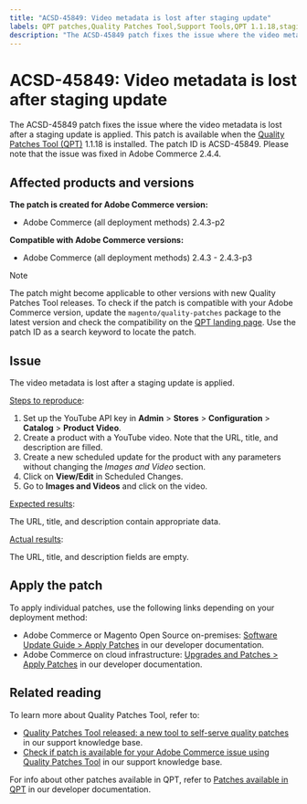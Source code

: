 ```yaml
---
title: "ACSD-45849: Video metadata is lost after staging update"
labels: QPT patches,Quality Patches Tool,Support Tools,QPT 1.1.18,staging update,video metadata,Magento,YouTube API,Adobe Commerce,cloud infrastructure,on-premises,2.4.3,2.4.3-p1,2.4.3-p2,2.4.3-p3
description: "The ACSD-45849 patch fixes the issue where the video metadata is lost after a staging update is applied. This patch is available when the [Quality Patches Tool (QPT)](https://support.magento.com/hc/en-us/articles/360047139492) 1.1.18 is installed. The patch ID is ACSD-45849. Please note that the issue was fixed in Adobe Commerce 2.4.4."
---
```


# ACSD-45849: Video metadata is lost after staging update

The ACSD-45849 patch fixes the issue where the video metadata is lost after a staging update is applied. This patch is available when the [Quality Patches Tool (QPT)](https://support.magento.com/hc/en-us/articles/360047139492) 1.1.18 is installed. The patch ID is ACSD-45849. Please note that the issue was fixed in Adobe Commerce 2.4.4.

## Affected products and versions

**The patch is created for Adobe Commerce version:**

* Adobe Commerce (all deployment methods) 2.4.3-p2

**Compatible with Adobe Commerce versions:**

* Adobe Commerce (all deployment methods) 2.4.3 - 2.4.3-p3

>[!NOTE]
>
>The patch might become applicable to other versions with new Quality Patches Tool releases. To check if the patch is compatible with your Adobe Commerce version, update the `magento/quality-patches` package to the latest version and check the compatibility on the [QPT landing page](https://devdocs.magento.com/quality-patches/tool.html#patch-grid). Use the patch ID as a search keyword to locate the patch.

## Issue

The video metadata is lost after a staging update is applied.

<u>Steps to reproduce</u>:

1. Set up the YouTube API key in **Admin** > **Stores** > **Configuration** > **Catalog** > **Product Video**.
1. Create a product with a YouTube video. Note that the URL, title, and description are filled.
1. Create a new scheduled update for the product with any parameters without changing the *Images and Video* section.
1. Click on **View/Edit** in Scheduled Changes.
1. Go to **Images and Videos** and click on the video.

<u>Expected results</u>:

The URL, title, and description contain appropriate data.

<u>Actual results</u>:

The URL, title, and description fields are empty.

## Apply the patch

To apply individual patches, use the following links depending on your deployment method:

* Adobe Commerce or Magento Open Source on-premises: [Software Update Guide > Apply Patches](https://devdocs.magento.com/guides/v2.4/comp-mgr/patching/mqp.html) in our developer documentation.
* Adobe Commerce on cloud infrastructure: [Upgrades and Patches > Apply Patches](https://devdocs.magento.com/cloud/project/project-patch.html) in our developer documentation.

## Related reading

To learn more about Quality Patches Tool, refer to:

* [Quality Patches Tool released: a new tool to self-serve quality patches](https://support.magento.com/hc/en-us/articles/360047139492) in our support knowledge base.
* [Check if patch is available for your Adobe Commerce issue using Quality Patches Tool](https://support.magento.com/hc/en-us/articles/360047125252) in our support knowledge base.

For info about other patches available in QPT, refer to [Patches available in QPT](https://devdocs.magento.com/quality-patches/tool.html#patch-grid) in our developer documentation.
